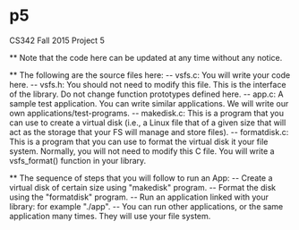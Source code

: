 # p5

CS342 Fall 2015 Project 5

** Note that the code here can be updated at any time without any notice. 


** The following are the source files here: 
   -- vsfs.c: You will write your code here. 
   -- vsfs.h: You should not need to modify this file. This is the interface of the library. Do not change function prototypes defined here. 
   -- app.c: A sample test application. You can write similar applications. We will write our own applications/test-programs. 
   -- makedisk.c: This is a program that you can use to create a virtual disk (i.e., a Linux file that of a given size that will act as the storage that your FS will manage and store files). 
   -- formatdisk.c: This is a program that you can use to format the virtual disk it your file system. Normally, you will not need to modify this C file. You will write a vsfs_format() function in your library. 


** The sequence of steps that you will follow to run an App: 
   -- Create a virtual disk of certain size using "makedisk" program. 
   -- Format the disk using the "formatdisk" program. 
   -- Run an application linked with your library: for example "./app". 
   -- You can run other applications, or the same application many times. They will use your file system. 

 

